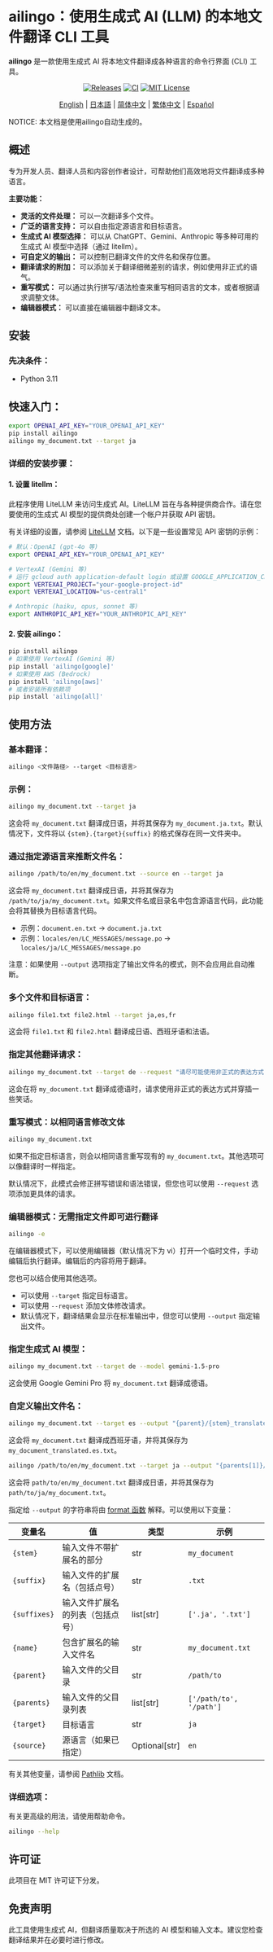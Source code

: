 

# ailingo：使用生成式 AI (LLM) 的本地文件翻译 CLI 工具

**ailingo** 是一款使用生成式 AI 将本地文件翻译成各种语言的命令行界面 (CLI) 工具。

<p align="center">
    <a href="https://github.com/yamitzky/ailingo/releases" target="_blank">
        <img alt="Releases" src="https://img.shields.io/github/v/release/yamitzky/ailingo"></a>
    <a href="https://github.com/yamitzky/ailingo/actions/workflows/check_diffs.yml" target="_blank">
        <img alt="CI" src="https://github.com/yamitzky/ailingo/actions/workflows/lint.yml/badge.svg"></a>
    <a href="https://opensource.org/licenses/MIT" target="_blank">
        <img alt="MIT License" src="https://img.shields.io/badge/License-MIT-yellow.svg"></a>
</p>

<p align="center">
  <a href="./README.md">English</a> |
  <a href="./README.ja.md">日本語</a> |
  <a href="./README.zh-CN.md">简体中文</a> |
  <a href="./README.zh-TW.md">繁体中文</a> |
  <a href="./README.es.md">Español</a>
</p>

NOTICE: 本文档是使用ailingo自动生成的。

## 概述

专为开发人员、翻译人员和内容创作者设计，可帮助他们高效地将文件翻译成多种语言。

**主要功能：**

- **灵活的文件处理：** 可以一次翻译多个文件。
- **广泛的语言支持：** 可以自由指定源语言和目标语言。
- **生成式 AI 模型选择：** 可以从 ChatGPT、Gemini、Anthropic 等多种可用的生成式 AI 模型中选择（通过 litellm）。
- **可自定义的输出：** 可以控制已翻译文件的文件名和保存位置。
- **翻译请求的附加：** 可以添加关于翻译细微差别的请求，例如使用非正式的语气。
- **重写模式：** 可以通过执行拼写/语法检查来重写相同语言的文本，或者根据请求调整文体。
- **编辑器模式：** 可以直接在编辑器中翻译文本。

## 安装

### 先决条件：

- Python 3.11

## 快速入门：

```bash
export OPENAI_API_KEY="YOUR_OPENAI_API_KEY"
pip install ailingo
ailingo my_document.txt --target ja
```

### 详细的安装步骤：

#### 1. 设置 litellm：

此程序使用 LiteLLM 来访问生成式 AI。LiteLLM 旨在与各种提供商合作。请在您要使用的生成式 AI 模型的提供商处创建一个帐户并获取 API 密钥。

有关详细的设置，请参阅 [LiteLLM](https://docs.litellm.ai/docs/providers) 文档。以下是一些设置常见 API 密钥的示例：

```bash
# 默认：OpenAI (gpt-4o 等)
export OPENAI_API_KEY="YOUR_OPENAI_API_KEY"

# VertexAI (Gemini 等)
# 运行 gcloud auth application-default login 或设置 GOOGLE_APPLICATION_CREDENTIALS
export VERTEXAI_PROJECT="your-google-project-id"
export VERTEXAI_LOCATION="us-central1"

# Anthropic (haiku, opus, sonnet 等)
export ANTHROPIC_API_KEY="YOUR_ANTHROPIC_API_KEY"
```

#### 2. 安装 ailingo：

```bash
pip install ailingo
# 如果使用 VertexAI (Gemini 等)
pip install 'ailingo[google]'
# 如果使用 AWS (Bedrock)
pip install 'ailingo[aws]'
# 或者安装所有依赖项
pip install 'ailingo[all]'
```

## 使用方法

### 基本翻译：

```bash
ailingo <文件路径> --target <目标语言>
```

### 示例：

```bash
ailingo my_document.txt --target ja
```

这会将 `my_document.txt` 翻译成日语，并将其保存为 `my_document.ja.txt`。默认情况下，文件将以 `{stem}.{target}{suffix}` 的格式保存在同一文件夹中。

### 通过指定源语言来推断文件名：

```bash
ailingo /path/to/en/my_document.txt --source en --target ja
```

这会将 `my_document.txt` 翻译成日语，并将其保存为 `/path/to/ja/my_document.txt`。如果文件名或目录名中包含源语言代码，此功能会将其替换为目标语言代码。

- 示例：`document.en.txt` → `document.ja.txt`
- 示例：`locales/en/LC_MESSAGES/message.po` → `locales/ja/LC_MESSAGES/message.po`

注意：如果使用 `--output` 选项指定了输出文件名的模式，则不会应用此自动推断。

### 多个文件和目标语言：

```bash
ailingo file1.txt file2.html --target ja,es,fr
```

这会将 `file1.txt` 和 `file2.html` 翻译成日语、西班牙语和法语。

### 指定其他翻译请求：

```bash
ailingo my_document.txt --target de --request "请尽可能使用非正式的表达方式，并穿插一些笑话。"
```

这会在将 `my_document.txt` 翻译成德语时，请求使用非正式的表达方式并穿插一些笑话。

### 重写模式：以相同语言修改文体

```bash
ailingo my_document.txt
```

如果不指定目标语言，则会以相同语言重写现有的 `my_document.txt`。其他选项可以像翻译时一样指定。

默认情况下，此模式会修正拼写错误和语法错误，但您也可以使用 `--request` 选项添加更具体的请求。

### 编辑器模式：无需指定文件即可进行翻译

```bash
ailingo -e
```

在编辑器模式下，可以使用编辑器（默认情况下为 vi）打开一个临时文件，手动编辑后执行翻译。编辑后的内容将用于翻译。

您也可以结合使用其他选项。

- 可以使用 `--target` 指定目标语言。
- 可以使用 `--request` 添加文体修改请求。
- 默认情况下，翻译结果会显示在标准输出中，但您可以使用 `--output` 指定输出文件。

### 指定生成式 AI 模型：

```bash
ailingo my_document.txt --target de --model gemini-1.5-pro
```

这会使用 Google Gemini Pro 将 `my_document.txt` 翻译成德语。

### 自定义输出文件名：

```bash
ailingo my_document.txt --target es --output "{parent}/{stem}_translated.{target}{suffix}"
```

这会将 `my_document.txt` 翻译成西班牙语，并将其保存为 `my_document_translated.es.txt`。

```bash
ailingo /path/to/en/my_document.txt --target ja --output "{parents[1]}/{target}/{name}"
```

这会将 `path/to/en/my_document.txt` 翻译成日语，并将其保存为 `path/to/ja/my_document.txt`。

指定给 `--output` 的字符串将由 [format 函数](https://docs.python.org/3.11/tutorial/inputoutput.html) 解释。可以使用以下变量：

| 变量名       | 值                                                       | 类型           | 示例                        |
|------------|---------------------------------------------------------|--------------|-----------------------------|
| `{stem}`    | 输入文件不带扩展名的部分                                   | str       | `my_document`               |
| `{suffix}`  | 输入文件的扩展名（包括点号）                              | str         | `.txt`                      |
| `{suffixes}`  | 输入文件扩展名的列表（包括点号）                           | list[str]  | `['.ja', '.txt']`           |
| `{name}`    | 包含扩展名的输入文件名                                     | str         | `my_document.txt`           |
| `{parent}`  | 输入文件的父目录                                           | str         | `/path/to`                 |
| `{parents}` | 输入文件的父目录列表                                       | list[str]  | `['/path/to', '/path']`      |
| `{target}` | 目标语言                                                   | str         | `ja`                        |
| `{source}` | 源语言（如果已指定）                                     | Optional[str] | `en`                        |

有关其他变量，请参阅 [Pathlib](https://docs.python.org/3/library/pathlib.html#methods-and-properties) 文档。

### 详细选项：

有关更高级的用法，请使用帮助命令。

```bash
ailingo --help
```

## 许可证

此项目在 MIT 许可证下分发。

## 免责声明

此工具使用生成式 AI，但翻译质量取决于所选的 AI 模型和输入文本。建议您检查翻译结果并在必要时进行修改。
